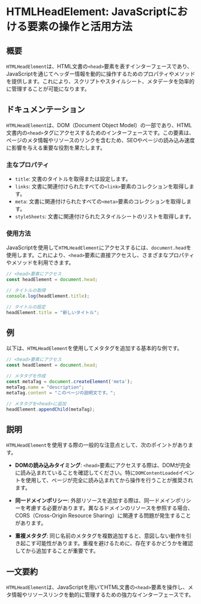 <!--
Meta Description: # HTMLHeadElement: JavaScriptにおける要素の操作と活用方法 ## 概要 `HTMLHeadElement`は、HTML文書の`<head>`要素を表すインターフェースであり、JavaScriptを通じてヘッダー情報を動的に操作するためのプロパティやメソッドを提供します。こ...
Meta Keywords: head, htmlheadelement, document, headelement, metatag
-->

# HTMLHeadElement: JavaScriptにおける要素の操作と活用方法

## 概要
`HTMLHeadElement`は、HTML文書の`<head>`要素を表すインターフェースであり、JavaScriptを通じてヘッダー情報を動的に操作するためのプロパティやメソッドを提供します。これにより、スクリプトやスタイルシート、メタデータを効率的に管理することが可能になります。

## ドキュメンテーション
`HTMLHeadElement`は、DOM（Document Object Model）の一部であり、HTML文書内の`<head>`タグにアクセスするためのインターフェースです。この要素は、ページのメタ情報やリソースのリンクを含むため、SEOやページの読み込み速度に影響を与える重要な役割を果たします。

### 主なプロパティ
- `title`: 文書のタイトルを取得または設定します。
- `links`: 文書に関連付けられたすべての`<link>`要素のコレクションを取得します。
- `meta`: 文書に関連付けられたすべての`<meta>`要素のコレクションを取得します。
- `styleSheets`: 文書に関連付けられたスタイルシートのリストを取得します。

### 使用方法
JavaScriptを使用して`HTMLHeadElement`にアクセスするには、`document.head`を使用します。これにより、`<head>`要素に直接アクセスし、さまざまなプロパティやメソッドを利用できます。

```javascript
// <head>要素にアクセス
const headElement = document.head;

// タイトルの取得
console.log(headElement.title);

// タイトルの設定
headElement.title = "新しいタイトル";
```

## 例
以下は、`HTMLHeadElement`を使用してメタタグを追加する基本的な例です。

```javascript
// <head>要素にアクセス
const headElement = document.head;

// メタタグを作成
const metaTag = document.createElement('meta');
metaTag.name = "description";
metaTag.content = "このページの説明文です。";

// メタタグを<head>に追加
headElement.appendChild(metaTag);
```

## 説明
`HTMLHeadElement`を使用する際の一般的な注意点として、次のポイントがあります。

- **DOMの読み込みタイミング**: `<head>`要素にアクセスする際は、DOMが完全に読み込まれていることを確認してください。特に`DOMContentLoaded`イベントを使用して、ページが完全に読み込まれてから操作を行うことが推奨されます。
  
- **同一ドメインポリシー**: 外部リソースを追加する際は、同一ドメインポリシーを考慮する必要があります。異なるドメインのリソースを参照する場合、CORS（Cross-Origin Resource Sharing）に関連する問題が発生することがあります。

- **重複メタタグ**: 同じ名前のメタタグを複数追加すると、意図しない動作を引き起こす可能性があります。重複を避けるために、存在するかどうかを確認してから追加することが重要です。

## 一文要約
`HTMLHeadElement`は、JavaScriptを用いてHTML文書の`<head>`要素を操作し、メタ情報やリソースリンクを動的に管理するための強力なインターフェースです。